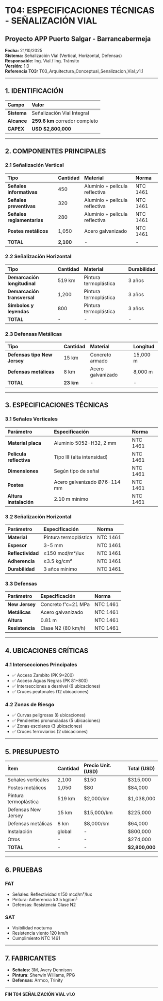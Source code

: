 # T04: ESPECIFICACIONES TÉCNICAS - SEÑALIZACIÓN VIAL
## Proyecto APP Puerto Salgar - Barrancabermeja

**Fecha:** 21/10/2025  
**Sistema:** Señalización Vial (Vertical, Horizontal, Defensas)  
**Responsable:** Ing. Vial / Ing. Tránsito  
**Versión:** 1.0  
**Referencia T03:** T03_Arquitectura_Conceptual_Senalizacion_Vial_v1.1  

---

## 1. IDENTIFICACIÓN

| Campo | Valor |
|:------|:------|
| **Sistema** | Señalización Vial Integral |
| **Alcance** | **259.6 km** corredor completo |
| **CAPEX** | **USD $2,800,000** |

---

## 2. COMPONENTES PRINCIPALES

### 2.1 Señalización Vertical

| Tipo | Cantidad | Material | Norma |
|:-----|:---------|:---------|:------|
| **Señales informativas** | 450 | Aluminio + película reflectiva | NTC 1461 |
| **Señales preventivas** | 320 | Aluminio + película reflectiva | NTC 1461 |
| **Señales reglamentarias** | 280 | Aluminio + película reflectiva | NTC 1461 |
| **Postes metálicos** | 1,050 | Acero galvanizado | NTC 1461 |
| **TOTAL** | **2,100** | - | - |

### 2.2 Señalización Horizontal

| Tipo | Cantidad | Material | Durabilidad |
|:-----|:---------|:---------|:------------|
| **Demarcación longitudinal** | 519 km | Pintura termoplástica | 3 años |
| **Demarcación transversal** | 1,200 | Pintura termoplástica | 3 años |
| **Símbolos y leyendas** | 800 | Pintura termoplástica | 3 años |
| **TOTAL** | **-** | - | - |

### 2.3 Defensas Metálicas

| Tipo | Cantidad | Material | Longitud |
|:-----|:---------|:---------|:---------|
| **Defensas tipo New Jersey** | 15 km | Concreto armado | 15,000 m |
| **Defensas metálicas** | 8 km | Acero galvanizado | 8,000 m |
| **TOTAL** | **23 km** | - | - |

---

## 3. ESPECIFICACIONES TÉCNICAS

### 3.1 Señales Verticales

| Parámetro | Especificación | Norma |
|:----------|:---------------|:------|
| **Material placa** | Aluminio 5052-H32, 2 mm | NTC 1461 |
| **Película reflectiva** | Tipo III (alta intensidad) | NTC 1461 |
| **Dimensiones** | Según tipo de señal | NTC 1461 |
| **Postes** | Acero galvanizado Ø76-114 mm | NTC 1461 |
| **Altura instalación** | 2.10 m mínimo | NTC 1461 |

### 3.2 Señalización Horizontal

| Parámetro | Especificación | Norma |
|:----------|:---------------|:------|
| **Material** | Pintura termoplástica | NTC 1461 |
| **Espesor** | 3-5 mm | NTC 1461 |
| **Reflectividad** | ≥150 mcd/m²/lux | NTC 1461 |
| **Adherencia** | ≥3.5 kg/cm² | NTC 1461 |
| **Durabilidad** | 3 años mínimo | NTC 1461 |

### 3.3 Defensas

| Parámetro | Especificación | Norma |
|:----------|:---------------|:------|
| **New Jersey** | Concreto f'c=21 MPa | NTC 1461 |
| **Metálicas** | Acero galvanizado | NTC 1461 |
| **Altura** | 0.81 m | NTC 1461 |
| **Resistencia** | Clase N2 (80 km/h) | NTC 1461 |

---

## 4. UBICACIONES CRÍTICAS

### 4.1 Intersecciones Principales

- ✅ Acceso Zambito (PK 9+200)
- ✅ Acceso Aguas Negras (PK 81+800)
- ✅ Intersecciones a desnivel (6 ubicaciones)
- ✅ Cruces peatonales (12 ubicaciones)

### 4.2 Zonas de Riesgo

- ✅ Curvas peligrosas (8 ubicaciones)
- ✅ Pendientes pronunciadas (5 ubicaciones)
- ✅ Zonas escolares (3 ubicaciones)
- ✅ Cruces ferroviarios (2 ubicaciones)

---

## 5. PRESUPUESTO

| Ítem | Cantidad | Precio Unit. (USD) | Total (USD) |
|:-----|:---------|:-------------------|:------------|
| Señales verticales | 2,100 | $150 | $315,000 |
| Postes metálicos | 1,050 | $80 | $84,000 |
| Pintura termoplástica | 519 km | $2,000/km | $1,038,000 |
| Defensas New Jersey | 15 km | $15,000/km | $225,000 |
| Defensas metálicas | 8 km | $8,000/km | $64,000 |
| Instalación | global | - | $800,000 |
| Otros | - | - | $274,000 |
| **TOTAL** | - | - | **$2,800,000** |

---

## 6. PRUEBAS

### FAT
- Señales: Reflectividad ≥150 mcd/m²/lux
- Pintura: Adherencia ≥3.5 kg/cm²
- Defensas: Resistencia Clase N2

### SAT
- Visibilidad nocturna
- Resistencia viento 120 km/h
- Cumplimiento NTC 1461

---

## 7. FABRICANTES

- **Señales:** 3M, Avery Dennison
- **Pintura:** Sherwin Williams, PPG
- **Defensas:** Armco, Trinity

---

**FIN T04 SEÑALIZACIÓN VIAL v1.0**
